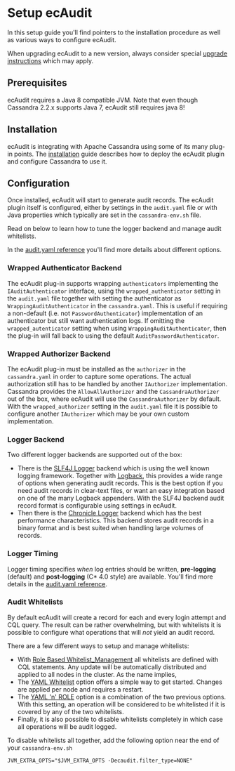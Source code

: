 # Setup ecAudit

In this setup guide you'll find pointers to the installation procedure as well as various ways to configure ecAudit.

When upgrading ecAudit to a new version, always consider special [upgrade instructions](../UPGRADING.md) which may apply.


## Prerequisites

ecAudit requires a Java 8 compatible JVM.
Note that even though Cassandra 2.2.x supports Java 7, ecAudit still requires java 8!


## Installation

ecAudit is integrating with Apache Cassandra using some of its many plug-in points.
The [installation](install.md) guide describes how to deploy the ecAudit plugin and configure Cassandra to use it.


## Configuration

Once installed, ecAudit will start to generate audit records.
The ecAudit plugin itself is configured,
either by settings in the ```audit.yaml``` file
or with Java properties which typically are set in the ```cassandra-env.sh``` file.

Read on below to learn how to tune the logger backend and manage audit whitelists.

In the [audit.yaml reference](audit_yaml_reference.md) you'll find more details about different options.

### Wrapped Authenticator Backend

The ecAudit plug-in supports wrapping ```authenticators``` implementing the ```IAuditAuthenticator``` interface, using
the ```wrapped_authenticator``` setting in the ```audit.yaml``` file together with setting the authenticator as ```WrappingAuditAuthenticator``` in the ```cassandra.yaml```.
This is useful if requiring a non-default (i.e. not ```PasswordAuthenticator```) implementation of an authenticator but still want authentication logs.
If omitting the ```wrapped_autenticator``` setting when using ```WrappingAuditAuthenticator```, then the plug-in will fall back to using the default ```AuditPasswordAuthenticator```.

### Wrapped Authorizer Backend

The ecAudit plug-in must be installed as the ```authorizer``` in the ```cassandra.yaml``` in order to capture some operations.
The actual authorization still has to be handled by another ```IAuthorizer``` implementation.
Cassandra provides the ```AllowAllAuthorizer``` and the ```CassandraAuthorizer``` out of the box,
where ecAudit will use the ```CassandraAuthorizer``` by default.
With the ```wrapped_authorizer``` setting in the ```audit.yaml``` file it is possible to configure another ```IAuthorizer``` which may be your own custom implementation.


### Logger Backend

Two different logger backends are supported out of the box:
* There is the [SLF4J Logger](slf4j_logger.md) backend which is using the well known logging framework.
  Together with [Logback](https://logback.qos.ch/), this provides a wide range of options when generating audit records.
  This is the best option if you need audit records in clear-text files, or want an easy integration based on one of the many Logback appenders.
  With the SLF4J backend audit record format is configurable using settings in ecAudit.
* Then there is the [Chronicle Logger](chronicle_logger.md) backend which has the best performance characteristics.
  This backend stores audit records in a binary format and is best suited when handling large volumes of records.


### Logger Timing

Logger timing specifies *when* log entries should be written, **pre-logging** (default) and **post-logging** (C* 4.0 style) are available.
You'll find more details in the [audit.yaml reference](audit_yaml_reference.md).


### Audit Whitelists

By default ecAudit will create a record for each and every login attempt and CQL query.
The result can be rather overwhelming,
but with whitelists it is possible to configure what operations that will *not* yield an audit record.

There are a few different ways to setup and manage whitelists:
* With [Role Based Whitelist_Management](role_whitelist_management.md) all whitelists are defined with CQL statements.
  Any update will be automatically distributed and applied to all nodes in the cluster.
  As the name implies,
* The [YAML Whitelist](yaml_whitelist_management.md) option offers a simple way to get started.
  Changes are applied per node and requires a restart.
* The [YAML 'n' ROLE](yaml_and_role_whitelist_management.md) option is a combination of the two previous options.
  With this setting, an operation will be considered to be whitelisted if it is covered by any of the two whitelists.
* Finally, it is also possible to disable whitelists completely in which case all operations will be audit logged.

To disable whitelists all together, add the following option near the end of your ```cassandra-env.sh```

```
JVM_EXTRA_OPTS="$JVM_EXTRA_OPTS -Decaudit.filter_type=NONE"
```
